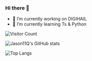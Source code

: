 ### Hi there 👋

<!--
**Jason11Q/Jason11Q** is a ✨ _special_ ✨ repository because its `README.md` (this file) appears on your GitHub profile.

Here are some ideas to get you started:

- 🔭 I’m currently working on DIGIHAIL
- 🌱 I’m currently learning ...  
- 📫 How to reach me: ...
- 😄 Pronouns: ...
- ⚡ Fun fact: ...
-->

- 🔭 I’m currently working on DIGIHAIL
- 🌱 I’m currently learning Ts & Python

![Visitor Count](https://profile-counter.glitch.me/jason11q/count.svg)

![Jason11Q's GitHub stats](https://github-readme-stats.vercel.app/api?username=jason11q&show_icons=true&theme=tokyonight)

![Top Langs](https://github-readme-stats.vercel.app/api/top-langs/?username=all-smile&layout=compact&theme=tokyonight)
